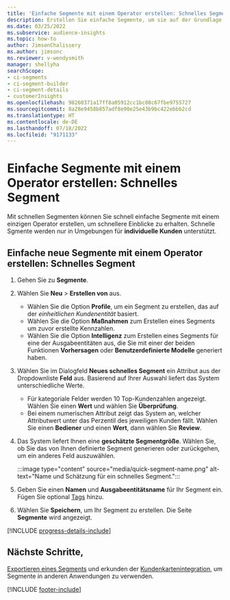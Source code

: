 ```yaml
---
title: 'Einfache Segmente mit einem Operator erstellen: Schnelles Segment'
description: Erstellen Sie einfache Segmente, um sie auf der Grundlage verschiedener Attribute zu gruppieren.
ms.date: 03/25/2022
ms.subservice: audience-insights
ms.topic: how-to
author: JimsonChalissery
ms.author: jimsonc
ms.reviewer: v-wendysmith
manager: shellyha
searchScope:
- ci-segments
- ci-segment-builder
- ci-segment-details
- customerInsights
ms.openlocfilehash: 98260371a17ff8a05912cc1bc08c67fbe9755727
ms.sourcegitcommit: 8a28e9458b857adf8e90e25e43b9bc422ebbb2cd
ms.translationtype: HT
ms.contentlocale: de-DE
ms.lasthandoff: 07/18/2022
ms.locfileid: "9171133"
---
```

# <a name="create-simple-segments-with-quick-segments"></a>Einfache Segmente mit einem Operator erstellen: Schnelles Segment

Mit schnellen Segmenten können Sie schnell einfache Segmente mit einem einzigen Operator erstellen, um schnellere Einblicke zu erhalten. Schnelle Sgmente werden nur in Umgebungen für **individuelle Kunden** unterstützt.

## <a name="create-a-new-segment-with-quick-segments"></a>Einfache neue Segmente mit einem Operator erstellen: Schnelles Segment

1. Gehen Sie zu **Segmente**.

1. Wählen Sie **Neu** > **Erstellen von** aus.
   - Wählen Sie die Option **Profile**, um ein Segment zu erstellen, das auf der *einheitlichen Kundenentität* basiert.
   - Wählen Sie die Option **Maßnahmen** zum Erstellen eines Segments um zuvor erstellte Kennzahlen.
   - Wählen Sie die Option **Intelligenz** zum Erstellen eines Segments für eine der Ausgabeentitäten aus, die Sie mit einer der beiden Funktionen **Vorhersagen** oder **Benutzerdefinierte Modelle** generiert haben.

1. Wählen Sie im Dialogfeld **Neues schnelles Segment** ein Attribut aus der Dropdownliste **Feld** aus. Basierend auf Ihrer Auswahl liefert das System unterschiedliche Werte.
   - Für kategoriale Felder werden 10 Top-Kundenzahlen angezeigt. Wählen Sie einen **Wert** und wählen Sie **Überprüfung**.
   - Bei einem numerischen Attribut zeigt das System an, welcher Attributwert unter das Perzentil des jeweiligen Kunden fällt. Wählen Sie einen **Bediener** und einen **Wert**, dann wählen Sie **Review**.

1. Das System liefert Ihnen eine **geschätzte Segmentgröße**. Wählen Sie, ob Sie das von Ihnen definierte Segment generieren oder zurückgehen, um ein anderes Feld auszuwählen.

   :::image type="content" source="media/quick-segment-name.png" alt-text="Name und Schätzung für ein schnelles Segment.":::

1. Geben Sie einen **Namen** und **Ausgabeentitätsname** für Ihr Segment ein. Fügen Sie optional [Tags](work-with-tags-columns.md#manage-tags) hinzu.

1. Wählen Sie **Speichern**, um Ihr Segment zu erstellen. Die Seite **Segmente** wird angezeigt.

[!INCLUDE [progress-details-include](includes/progress-details-pane.md)]

## <a name="next-steps"></a>Nächste Schritte,

[Exportieren eines Segments](export-destinations.md) und erkunden der [Kundenkartenintegration](customer-card-add-in.md), um Segmente in anderen Anwendungen zu verwenden.

[!INCLUDE [footer-include](includes/footer-banner.md)]
